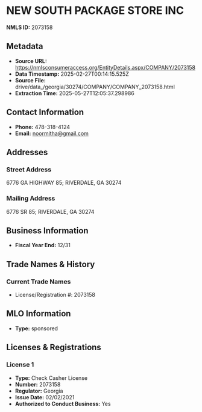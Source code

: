 # NEW SOUTH PACKAGE STORE INC

**NMLS ID:** 2073158

## Metadata
- **Source URL:** https://nmlsconsumeraccess.org/EntityDetails.aspx/COMPANY/2073158
- **Data Timestamp:** 2025-02-27T00:14:15.525Z
- **Source File:** drive/data_/georgia/30274/COMPANY/COMPANY_2073158.html
- **Extraction Time:** 2025-05-27T12:05:37.298986

## Contact Information
- **Phone:** 478-318-4124
- **Email:** noormitha@gmail.com

## Addresses
### Street Address
6776 GA HIGHWAY 85; RIVERDALE, GA 30274

### Mailing Address
6776 SR 85; RIVERDALE, GA 30274

## Business Information
- **Fiscal Year End:** 12/31

## Trade Names & History
### Current Trade Names
- License/Registration #: 2073158

## MLO Information
- **Type:** sponsored

## Licenses & Registrations

### License 1
- **Type:** Check Casher License
- **Number:** 2073158
- **Regulator:** Georgia
- **Issue Date:** 02/02/2021
- **Authorized to Conduct Business:** Yes
